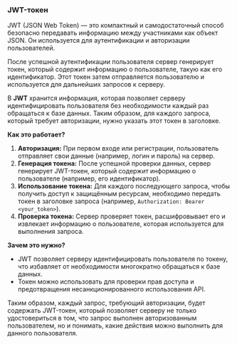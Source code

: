 ### JWT-токен

JWT (JSON Web Token) — это компактный и самодостаточный способ безопасно передавать информацию между участниками как объект JSON. Он используется для аутентификации и авторизации пользователей.

После успешной аутентификации пользователя сервер генерирует токен, который содержит информацию о пользователе, такую как его идентификатор. Этот токен затем отправляется пользователю и используется для дальнейших запросов к серверу.

В **JWT** хранится информация, которая позволяет серверу идентифицировать пользователя без необходимости каждый раз обращаться к базе данных. Таким образом, для каждого запроса, который требует авторизации, нужно указать этот токен в заголовке.

**Как это работает?**

1. **Авторизация:** При первом входе или регистрации, пользователь отправляет свои данные (например, логин и пароль) на сервер.
2. **Генерация токена:** После успешной проверки данных, сервер генерирует JWT-токен, который содержит информацию о пользователе (например, его идентификатор).
3. **Использование токена:** Для каждого последующего запроса, чтобы получить доступ к защищённым ресурсам, необходимо передать токен в заголовке запроса (например, `Authorization: Bearer <your_token>`).
4. **Проверка токена:** Сервер проверяет токен, расшифровывает его и извлекает информацию о пользователе, которая используется для выполнения запроса.

**Зачем это нужно?**
- JWT позволяет серверу идентифицировать пользователя по токену, что избавляет от необходимости многократно обращаться к базе данных.
- Токен можно использовать для проверки прав доступа и предотвращения несанкционированного использования API.

Таким образом, каждый запрос, требующий авторизации, будет содержать JWT-токен, который позволяет серверу не только удостовериться в том, что запрос выполнен авторизованным пользователем, но и понимать, какие действия можно выполнить для данного пользователя.

